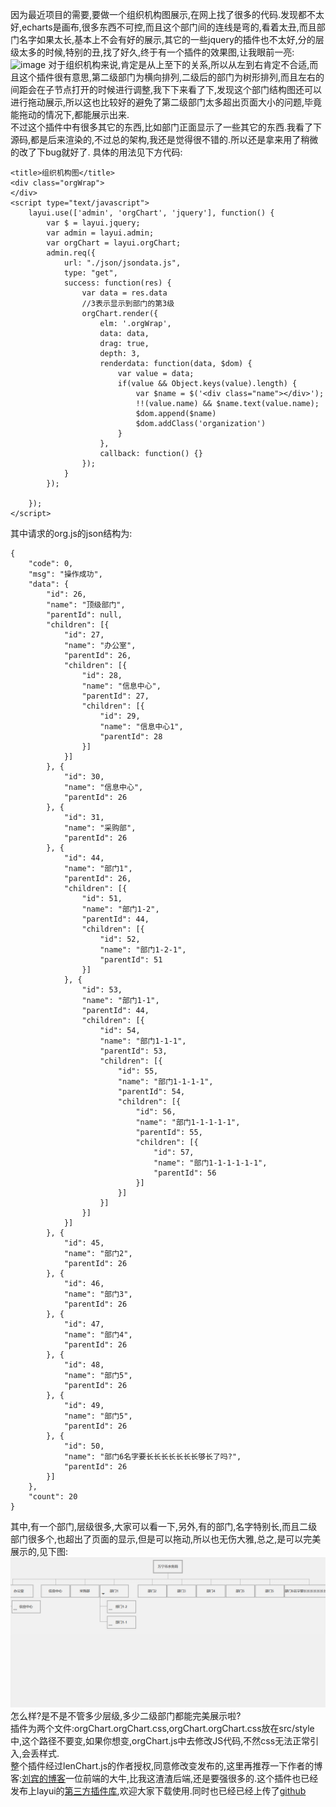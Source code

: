 因为最近项目的需要,要做一个组织机构图展示,在网上找了很多的代码.发现都不太好,echarts是画布,很多东西不可控,而且这个部门间的连线是弯的,看着太丑,而且部门名字如果太长,基本上不会有好的展示,其它的一些jquery的插件也不太好,分的层级太多的时候,特别的丑,找了好久,终于有一个插件的效果图,让我眼前一亮: <!-- more --> 
![image](https://image-static.segmentfault.com/108/586/1085868932-5a0122d772b43_articlex)
对于组织机构来说,肯定是从上至下的关系,所以从左到右肯定不合适,而且这个插件很有意思,第二级部门为横向排列,二级后的部门为树形排列,而且左右的间距会在子节点打开的时候进行调整,我下下来看了下,发现这个部门结构图还可以进行拖动展示,所以这也比较好的避免了第二级部门太多超出页面大小的问题,毕竟能拖动的情况下,都能展示出来.  
不过这个插件中有很多其它的东西,比如部门正面显示了一些其它的东西.我看了下源码,都是后来渲染的,不过总的架构,我还是觉得很不错的.所以还是拿来用了稍微的改了下bug就好了.
具体的用法见下方代码:  

```
<title>组织机构图</title>
<div class="orgWrap">
</div>
<script type="text/javascript">
	layui.use(['admin', 'orgChart', 'jquery'], function() {
		var $ = layui.jquery;
		var admin = layui.admin;
		var orgChart = layui.orgChart;
		admin.req({
			url: "./json/jsondata.js",
			type: "get",
			success: function(res) {
				var data = res.data
				//3表示显示到部门的第3级
				orgChart.render({
					elm: '.orgWrap',
					data: data,
					drag: true,
					depth: 3,
					renderdata: function(data, $dom) {
						var value = data;
						if(value && Object.keys(value).length) {
							var $name = $('<div class="name"></div>');
							!!(value.name) && $name.text(value.name);
							$dom.append($name)
							$dom.addClass('organization')
						}
					},
					callback: function() {}
				});
			}
		});

	});
</script>
```
其中请求的org.js的json结构为:  

```
{
	"code": 0,
	"msg": "操作成功",
	"data": {
		"id": 26,
		"name": "顶级部门",
		"parentId": null,
		"children": [{
			"id": 27,
			"name": "办公室",
			"parentId": 26,
			"children": [{
				"id": 28,
				"name": "信息中心",
				"parentId": 27,
				"children": [{
					"id": 29,
					"name": "信息中心1",
					"parentId": 28
				}]
			}]
		}, {
			"id": 30,
			"name": "信息中心",
			"parentId": 26
		}, {
			"id": 31,
			"name": "采购部",
			"parentId": 26
		}, {
			"id": 44,
			"name": "部门1",
			"parentId": 26,
			"children": [{
				"id": 51,
				"name": "部门1-2",
				"parentId": 44,
				"children": [{
					"id": 52,
					"name": "部门1-2-1",
					"parentId": 51
				}]
			}, {
				"id": 53,
				"name": "部门1-1",
				"parentId": 44,
				"children": [{
					"id": 54,
					"name": "部门1-1-1",
					"parentId": 53,
					"children": [{
						"id": 55,
						"name": "部门1-1-1-1",
						"parentId": 54,
						"children": [{
							"id": 56,
							"name": "部门1-1-1-1-1",
							"parentId": 55,
							"children": [{
								"id": 57,
								"name": "部门1-1-1-1-1-1",
								"parentId": 56
							}]
						}]
					}]
				}]
			}]
		}, {
			"id": 45,
			"name": "部门2",
			"parentId": 26
		}, {
			"id": 46,
			"name": "部门3",
			"parentId": 26
		}, {
			"id": 47,
			"name": "部门4",
			"parentId": 26
		}, {
			"id": 48,
			"name": "部门5",
			"parentId": 26
		}, {
			"id": 49,
			"name": "部门5",
			"parentId": 26
		}, {
			"id": 50,
			"name": "部门6名字要长长长长长长长够长了吗?",
			"parentId": 26
		}]
	},
	"count": 20
}
```
其中,有一个部门,层级很多,大家可以看一下,另外,有的部门,名字特别长,而且二级部门很多个,也超出了页面的显示,但是可以拖动,所以也无伤大雅,总之,是可以完美展示的,见下图:  
![image](https://raw.githubusercontent.com/xieyushi/blog/master/blogimg/bloggif2.gif)
怎么样?是不是不管多少层级,多少二级部门都能完美展示啦?  
插件为两个文件:orgChart.orgChart.css,orgChart.orgChart.css放在src/style中,这个路径不要变,如果你想变,orgChart.js中去修改JS代码,不然css无法正常引入,会丢样式.  
整个插件经过lenChart.js的作者授权,同意修改变发布的,这里再推荐一下作者的博客:[刘宾的博客](https://liubin915249126.github.io/)一位前端的大牛,比我这渣渣后端,还是要强很多的.这个插件也已经发布上layui的[第三方插件库](https://fly.layui.com/extend/orgChart/),欢迎大家下载使用.同时也已经已经上传了[github](https://github.com/xieyushi/layuiadmin-yushijie)